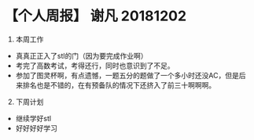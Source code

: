 # 【个人周报】 谢凡 20181202

1. 本周工作
- 真真正正入了stl的门（因为要完成作业啊）
- 考完了高数考试，考得还行，同时也意识到了不足。
- 参加了图灵杯啊，有点遗憾，一题五分的题做了一个多小时还没AC，但是后来排名也是不错的，在有预备队的情况下还挤入了前三十啊啊啊。
2. 下周计划
- 继续学好stl
- 好好好好学习
